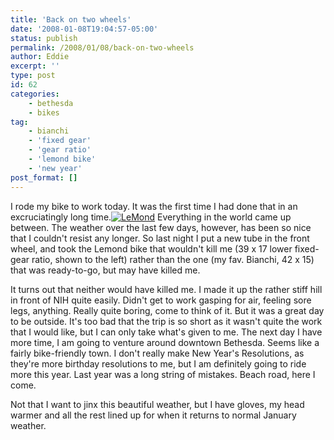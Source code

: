 ```yaml
---
title: 'Back on two wheels'
date: '2008-01-08T19:04:57-05:00'
status: publish
permalink: /2008/01/08/back-on-two-wheels
author: Eddie
excerpt: ''
type: post
id: 62
categories:
    - bethesda
    - bikes
tag:
    - bianchi
    - 'fixed gear'
    - 'gear ratio'
    - 'lemond bike'
    - 'new year'
post_format: []
---
```

I rode my bike to work today. It was the first time I had done that in an excruciatingly long time.[![LeMond](http://farm2.static.flickr.com/1249/532591704_41e00e0652_m.jpg "LeMond")](http://farm2.static.flickr.com/1249/532591704_41e00e0652_b.jpg "LeMond fixie") Everything in the world came up between. The weather over the last few days, however, has been so nice that I couldn't resist any longer. So last night I put a new tube in the front wheel, and took the Lemond bike that wouldn't kill me (39 x 17 lower fixed-gear ratio, shown to the left) rather than the one (my fav. Bianchi, 42 x 15) that was ready-to-go, but may have killed me.

It turns out that neither would have killed me. I made it up the rather stiff hill in front of NIH quite easily. Didn't get to work gasping for air, feeling sore legs, anything. Really quite boring, come to think of it. But it was a great day to be outside. It's too bad that the trip is so short as it wasn't quite the work that I would like, but I can only take what's given to me. The next day I have more time, I am going to venture around downtown Bethesda. Seems like a fairly bike-friendly town. I don't really make New Year's Resolutions, as they're more birthday resolutions to me, but I am definitely going to ride more this year. Last year was a long string of mistakes. Beach road, here I come.

Not that I want to jinx this beautiful weather, but I have gloves, my head warmer and all the rest lined up for when it returns to normal January weather.
